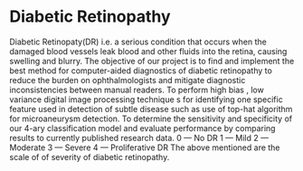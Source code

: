 # Diabetic Retinopathy

Diabetic Retinopaty(DR) i.e. a serious condition  that occurs when the damaged blood vessels leak blood and other fluids into the retina, causing swelling and blurry.
The objective of our project is to find and implement the best method for computer-aided diagnostics of diabetic retinopathy to reduce the burden on ophthalmologists and mitigate diagnostic inconsistencies between manual readers.
To perform high bias , low variance digital image processing technique s for identifying one specific feature used in detection of subtle disease such as use of top-hat algorithm for microaneurysm detection.
To determine the sensitivity and specificity of our 4-ary classification model and evaluate performance by comparing results to currently published research data.
0 — No DR
1 — Mild
2 — Moderate
3 — Severe
4 — Proliferative DR
The above mentioned are the scale of of severity of diabetic retinopathy.
